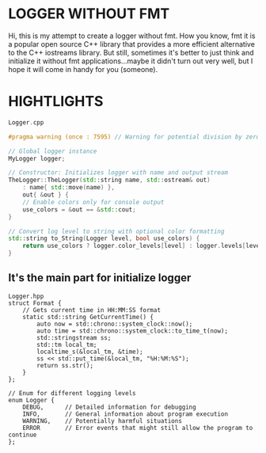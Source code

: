 # LOGGER WITHOUT FMT

Hi, this is my attempt to create a logger without fmt. How you know, fmt it is a popular open source C++ library that provides a more efficient alternative to the C++ iostreams library.
But still, sometimes it's better to just think and initialize it without fmt applications...maybe it didn't turn out very well, but I hope it will come in handy for you (someone).

# HIGHTLIGHTS
```c++
Logger.cpp

#pragma warning (once : 7595) // Warning for potential division by zero

// Global logger instance
MyLogger logger;

// Constructor: Initializes logger with name and output stream
TheLogger::TheLogger(std::string name, std::ostream& out)
    : name{ std::move(name) },
    out{ &out } {
    // Enable colors only for console output
    use_colors = &out == &std::cout;
}

// Convert log level to string with optional color formatting
std::string to_String(Logger level, bool use_colors) {
    return use_colors ? logger.color_levels[level] : logger.levels[level];
}
```
## It's the main part for initialize logger
```
Logger.hpp
struct Format {
    // Gets current time in HH:MM:SS format
    static std::string GetCurrentTime() {
        auto now = std::chrono::system_clock::now();
        auto time = std::chrono::system_clock::to_time_t(now);
        std::stringstream ss;
        std::tm local_tm;
        localtime_s(&local_tm, &time);
        ss << std::put_time(&local_tm, "%H:%M:%S");
        return ss.str();
    }
};

// Enum for different logging levels
enum Logger {
    DEBUG,      // Detailed information for debugging
    INFO,       // General information about program execution
    WARNING,    // Potentially harmful situations
    ERROR       // Error events that might still allow the program to continue
};
```
